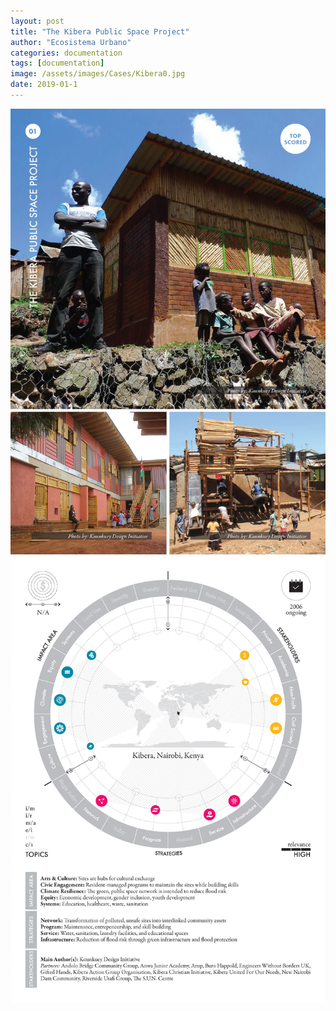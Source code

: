 ```yaml
---
layout: post
title: "The Kibera Public Space Project"
author: "Ecosistema Urbano"
categories: documentation
tags: [documentation]
image: /assets/images/Cases/Kibera0.jpg
date: 2019-01-1
---
```


![Kibera0](/assets/images/Cases/Kibera0.jpg)
![Kibera1](/assets/images/Cases/Kibera1.jpg)
